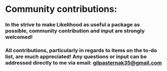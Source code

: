 # Community contributions: #  

### In the strive to make Likelihood as useful a package as possible, community contribution and input are strongly welcomed! ###  

### All contributions, particularly in regards to items on the to-do list, are much appreciated! Any questions or input can be addressed directly to me via email: gilpasternak35@gmail.com ###
